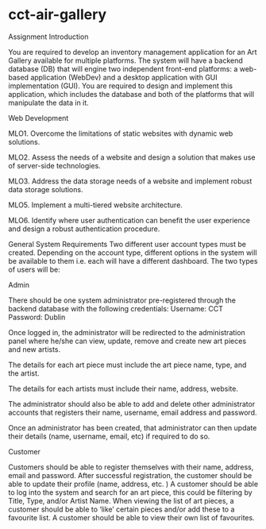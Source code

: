 # cct-air-gallery

Assignment Introduction

You are required to develop an inventory management application for an Art Gallery available for multiple platforms. The system will have a backend database (DB) that will engine two independent front-end platforms: a web-based application (WebDev) and a desktop application with GUI implementation (GUI). You are required to design and implement this application, which includes the database and both of the platforms that will manipulate the data in it.

Web Development

MLO1. Overcome the limitations of static websites with dynamic web solutions.

MLO2. Assess the needs of a website and design a solution that makes use of server-side technologies.

MLO3. Address the data storage needs of a website and implement robust data storage solutions.

MLO5. Implement a multi-tiered website architecture.

MLO6. Identify where user authentication can benefit the user experience and design a robust authentication procedure.

General System Requirements
Two different user account types must be created. Depending on the account type, different options in the system will be available to them i.e. each will have a different dashboard. The two types of users will be:


Admin

There should be one system administrator pre-registered through the backend database with the following credentials:
        Username: CCT
        Password: Dublin

Once logged in, the administrator will be redirected to the administration panel where he/she can view, update, remove and create new art pieces and new artists.

The details for each art piece must include the art piece name, type, and the artist.

The details for each artists must include their name, address, website.

The administrator should also be able to add and delete other administrator accounts that registers their name, username, email address and password.

Once an administrator has been created, that administrator can then update their  details (name, username, email, etc) if required to do so.

Customer

Customers should be able to register themselves with their name, address, email and password.
After successful registration, the customer should be able to update their profile (name, address, etc. )
A customer should be able to log into the system and search for an art piece, this could be filtering by Title, Type, and/or Artist Name.
When viewing the list of art pieces, a customer should be able to ‘like’ certain pieces and/or add these to a favourite list. A customer should be able to view their own list of favourites.
